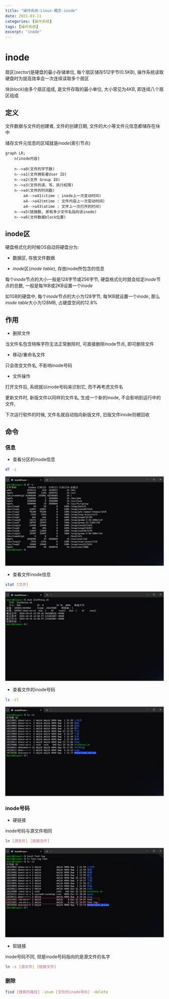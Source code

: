 ```yaml
---
title: "操作系统-Linux-概念-inode"
date: 2021-03-11
categories: [操作系统]
tags: [操作系统]
excerpt: "inode"
---
```


# inode

扇区($sector$)是硬盘的最小存储单位, 每个扇区储存$512$字节(0.5KB), 操作系统读取硬盘时为提高效率会一次连续读取多个扇区

块($block$)由多个扇区组成, 是文件存取的最小单位, 大小常见为$4KB$, 即连续八个扇区组成

## 定义

文件数据与文件的创建者, 文件的创建日期, 文件的大小等文件元信息都储存在块中

储存文件元信息的区域就是$inode$(索引节点)

```mermaid
graph LR;
    n(inode内容)

    n-->a0(文件的字节数)
    n-->a1(文件拥有者User ID)
    n-->a2(文件 Group ID)
    n-->a3(文件的读、写、执行权限)
    n-->a4(文件的时间戳)
        a4-->a41(ctime : inode上一次变动时间)
        a4-->a42(mtime : 文件内容上一次变动时间)
        a4-->a43(atime : 文件上一次打开的时间)
    n-->a5(链接数, 即有多少文件名指向该inode)
    n-->a6(文件数据block位置)
```

## inode区

硬盘格式化的时候OS自动将硬盘分为:

- 数据区, 存放文件数据

- $inode$区($inode$ $table$), 存放inode所包含的信息

每个$inode$节点的大小一般是128字节或256字节, 硬盘格式化时就会给定$inode$节点的总数, 一般是每1KB或2KB设置一个$inode$

如1GB的硬盘中, 每个$inode$节点的大小为128字节, 每1KB就设置一个$inode$, 那么$inode$ $table$大小为128MB, 占硬盘空间的12.8\%

## 作用

- 删除文件

当文件名包含特殊字符无法正常删除时, 可直接删除inode节点, 即可删除文件

- 移动/重命名文件

只会改变文件名, 不影响inode号码

- 文件操作

打开文件后, 系统就以inode号码来识别它, 而不再考虑文件名

更新文件时, 新版文件以同样的文件名, 生成一个新的inode, 不会影响到运行中的文件, 

下次运行软件的时候, 文件名就自动指向新版文件, 旧版文件inode则被回收

## 命令

### 信息

- 查看分区的inode信息
  
```sh
df -i
```

![](/assets/SelfImgur/20241021181013.png)

- 查看文件inode信息
  
```sh
stat [文件]
```

![](/assets/SelfImgur/20241021181100.png)

- 查看文件的inode号码
  
```sh
ls -il
```

![](/assets/SelfImgur/20241021181145.png)

### inode号码

- 硬链接

inode号码与源文件相同

```sh
ln [源文件] [链接文件]
```

![](/assets/SelfImgur/20241022130748.png)

- 软链接

inode号码不同, 但是inode号码指向的是源文件的名字

```sh
ln -s [源文件] [链接文件]
```

### 删除

```sh
find [搜索的路径] -inum [文件的inode号码] -delete
```
